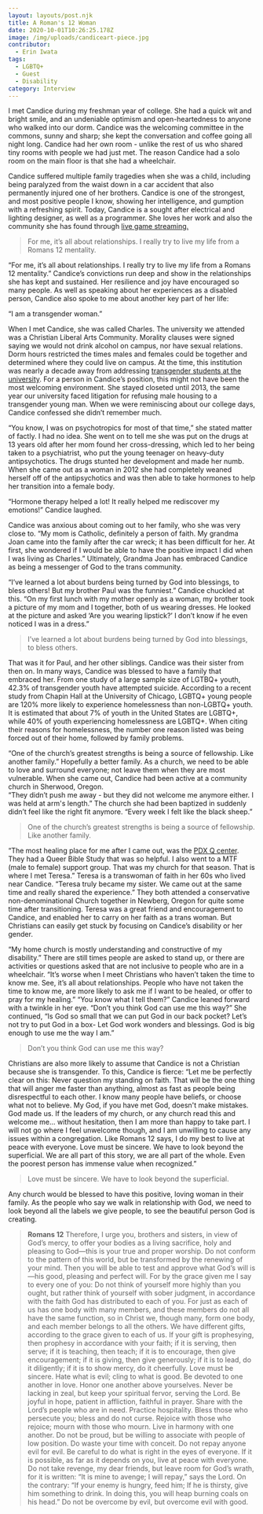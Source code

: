 ```yaml
---
layout: layouts/post.njk
title: A Roman's 12 Woman
date: 2020-10-01T10:26:25.178Z
image: /img/uploads/candiceart-piece.jpg
contributor:
  - Erin Iwata
tags:
  - LGBTQ+
  - Guest
  - Disability
category: Interview
---
```

I met Candice during my freshman year of college. She had a quick wit and bright smile, and an undeniable optimism and open-heartedness to anyone who walked into our dorm. Candice was the welcoming committee in the commons, sunny and sharp; she kept the conversation and coffee going all night long. Candice had her own room - unlike the rest of us who shared tiny rooms with people we had just met. The reason Candice had a solo room on the main floor is that she had a wheelchair. 

Candice suffered multiple family tragedies when she was a child, including being paralyzed from the waist down in a car accident that also permanently injured one of her brothers. Candice is one of the strongest, and most positive people I know, showing her intelligence, and gumption with a refreshing spirit. Today, Candice is a sought after electrical and lighting designer, as well as a programmer. She loves her work and also the community she has found through [live game streaming.](https://www.youtube.com/c/CandiceSiegfried/videos?view=57) 

> For me, it’s all about relationships. I really try to live my life from a Romans 12 mentality.

“For me, it’s all about relationships. I really try to live my life from a Romans 12 mentality.” Candice’s convictions run deep and show in the relationships she has kept and sustained. Her resilience and joy have encouraged so many people.  As well as speaking about her experiences as a disabled person, Candice also spoke to me about another key part of her life:

“I am a transgender woman.”

When I met Candice, she was called Charles. The university we attended was a Christian Liberal Arts Community. Morality clauses were signed saying we would not drink alcohol on campus, nor have sexual relations. Dorm hours restricted the times males and females could be together and determined where they could live on campus. At the time, this institution was nearly a decade away from addressing [transgender students at the university](https://www.georgefox.edu/transgender/index.html). For a person in Candice’s position, this might not have been the most welcoming environment. She stayed closeted until 2013, the same year our university faced litigation for refusing male housing to a transgender young man. When we were reminiscing about our college days, Candice confessed she didn’t remember much. 

“You know, I was on psychotropics for most of that time,” she stated matter of factly. 
I had no idea. She went on to tell me she was put on the drugs at 13 years old after her mom found her cross-dressing, which led to her being taken to a psychiatrist, who put the young teenager on heavy-duty antipsychotics. The drugs stunted her development and made her numb. When she came out as a woman in 2012 she had completely weaned herself off of the antipsychotics and was then able to take hormones to help her transition into a female body. 

“Hormone therapy helped a lot! It really helped me rediscover my emotions!” Candice laughed. 

Candice was anxious about coming out to her family, who she was very close to. 
“My mom is Catholic, definitely a person of faith. My grandma Joan came into the family after the car wreck; it has been difficult for her. At first, she wondered if I would be able to have the positive impact I did when I was living as Charles.” Ultimately, Grandma Joan has embraced Candice as being a messenger of God to the trans community. 

“I’ve learned a lot about burdens being turned by God into blessings, to bless others!
But my brother Paul was the funniest.” Candice chuckled at this. “On my first lunch with my mother openly as a woman, my brother took a picture of my mom and I together, both of us wearing dresses. He looked at the picture and asked ‘Are you wearing lipstick?’ I don’t know if he even noticed I was in a dress.”  

> I’ve learned a lot about burdens being turned by God into blessings, to bless others.

That was it for Paul, and her other siblings. Candice was their sister from then on. In many ways, Candice was blessed to have a family that embraced her. From one study of a large sample size of LGTBQ+ youth, 42.3% of transgender youth have attempted suicide. According to a recent study from Chapin Hall at the University of Chicago, LGBTQ+ young people are 120% more likely to experience homelessness than non-LGBTQ+ youth. It is estimated that about 7% of youth in the United States are LGBTQ+, while 40% of youth experiencing homelessness are LGBTQ+. When citing their reasons for homelessness, the number one reason listed was being forced out of their home, followed by family problems. 

“One of the church’s greatest strengths is being a source of fellowship. Like another family.”  Hopefully a better family. As a church, we need to be able to love and surround everyone; not leave them when they are most vulnerable. When she came out, Candice had been active at a community church in Sherwood, Oregon.\
“They didn’t push me away - but they did not welcome me anymore either. I was held at arm's length.” The church she had been baptized in suddenly didn’t feel like the right fit anymore. “Every week I felt like the black sheep.” 

> One of the church’s greatest strengths is being a source of fellowship. Like another family.

“The most healing place for me after I came out, was the [PDX Q center](https://www.pdxqcenter.org/?gclid=CjwKCAjwh7H7BRBBEiwAPXjadt8wrYtTxl8VVBIFcLroTZeNgI6mFGRR7XZw_4HWXjXMaK7gAjkyRRoC-_sQAvD_BwE). They had a Queer Bible Study that was so helpful. I also went to a MTF (male to female) support group. That was my church for that season. That is where I met Teresa.” 
Teresa is a transwoman of faith in her 60s who lived near Candice. 
“Teresa truly became my sister. We came out at the same time and really shared the experience.” They both attended a conservative non-denominational Church together in Newberg, Oregon for quite some time after transitioning. Teresa was a great friend and encouragement to Candice, and enabled her to carry on her faith as a trans woman.
But Christians can easily get stuck by focusing on Candice’s disability or her gender. 

“My home church is mostly understanding and constructive of my disability.” There are still times people are asked to stand up, or there are activities or questions asked that are not inclusive to people who are in a wheelchair. 
“It’s worse when I meet Christians who haven’t taken the time to know me. See, it’s all about relationships. People who have not taken the time to know me, are more likely to ask me if I want to be healed, or offer to pray for my healing.” 
“You know what I tell them?” Candice leaned forward with a twinkle in her eye. “Don’t you think God can use me this way?” 
She continued, “Is God so small that we can put God in our back pocket? Let’s not try to put God in a box- Let God work wonders and blessings. God is big enough to use me the way I am.” 

> Don’t you think God can use me this way?

Christians are also more likely to assume that Candice is not a Christian because she is transgender. To this, Candice is fierce: 
“Let me be perfectly clear on this: Never question my standing on faith. That will be the one thing that will anger me faster than anything, almost as fast as people being disrespectful to each other. I know many people have beliefs, or choose what not to believe. My God, if you have met God, doesn't make mistakes. God made us. If the leaders of my church, or any church read this and welcome me... without hesitation, then I am more than happy to take part. I will not go where I feel unwelcome though, and I am unwilling to cause any issues within a congregation. Like Romans 12 says, I do my best to live at peace with everyone.
Love must be sincere. We have to look beyond the superficial. We are all part of this story, we are all part of the whole. Even the poorest person has immense value when recognized.” 

> Love must be sincere. We have to look beyond the superficial. 

Any church would be blessed to have this positive, loving woman in their family. As the people who say we walk in relationship with God, we need to look beyond all the labels we give people, to see the beautiful person God is creating. 

> **Romans 12**
> Therefore, I urge you, brothers and sisters, in view of God’s mercy, to offer your bodies as a living sacrifice, holy and pleasing to God—this is your true and proper worship. Do not conform to the pattern of this world, but be transformed by the renewing of your mind. Then you will be able to test and approve what God’s will is—his good, pleasing and perfect will. 
>  For by the grace given me I say to every one of you: Do not think of yourself more highly than you ought, but rather think of yourself with sober judgment, in accordance with the faith God has distributed to each of you. For just as each of us has one body with many members, and these members do not all have the same function, so in Christ we, though many, form one body, and each member belongs to all the others.  We have different gifts, according to the grace given to each of us. If your gift is prophesying, then prophesy in accordance with your faith; if it is serving, then serve; if it is teaching, then teach; if it is to encourage, then give encouragement; if it is giving, then give generously; if it is to lead,  do it diligently; if it is to show mercy, do it cheerfully.
> Love must be sincere. Hate what is evil; cling to what is good.  Be devoted to one another in love. Honor one another above yourselves.  Never be lacking in zeal, but keep your spiritual fervor, serving the Lord. Be joyful in hope, patient in affliction, faithful in prayer. Share with the Lord’s people who are in need. Practice hospitality.  Bless those who persecute you; bless and do not curse. Rejoice with those who rejoice; mourn with those who mourn. Live in harmony with one another. Do not be proud, but be willing to associate with people of low position. Do waste your time with conceit. Do not repay anyone evil for evil. Be careful to do what is right in the eyes of everyone. 
>  If it is possible, as far as it depends on you, live at peace with everyone.  Do not take revenge, my dear friends, but leave room for God’s wrath, for it is written: “It is mine to avenge; I will repay,” says the Lord.  On the contrary:
> “If your enemy is hungry, feed him;
>  If he is thirsty, give him something to drink.
> In doing this, you will heap burning coals on his head.”
> Do not be overcome by evil, but overcome evil with good.